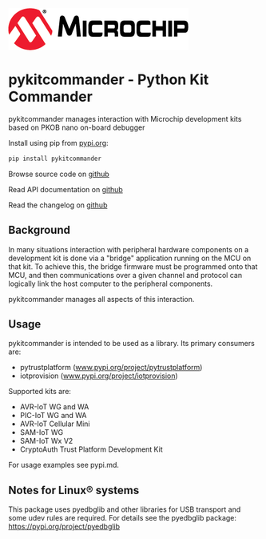 [![MCHP](images/microchip.png)](https://www.microchip.com)

# pykitcommander - Python Kit Commander
pykitcommander manages interaction with Microchip development kits based on PKOB nano on-board debugger

Install using pip from [pypi.org](https://pypi.org/project/pykitcommander/):
```bash
pip install pykitcommander
```

Browse source code on [github](https://github.com/microchip-pic-avr-tools/pykitcommander)

Read API documentation on [github](https://microchip-pic-avr-tools.github.io/pykitcommander)

Read the changelog on [github](https://github.com/microchip-pic-avr-tools/pykitcommander/blob/main/CHANGELOG.md)

## Background
In many situations interaction with peripheral hardware components on a development kit is done via a "bridge" application running on the MCU on that kit.  To achieve this, the bridge firmware must be programmed onto that MCU, and then communications over a given channel and protocol can logically link the host computer to the peripheral components.

pykitcommander manages all aspects of this interaction.

## Usage
pykitcommander is intended to be used as a library.
Its primary consumers are:
- pytrustplatform (www.pypi.org/project/pytrustplatform)
- iotprovision (www.pypi.org/project/iotprovision)

Supported kits are:
- AVR-IoT WG and WA
- PIC-IoT WG and WA
- AVR-IoT Cellular Mini
- SAM-IoT WG
- SAM-IoT Wx V2
- CryptoAuth Trust Platform Development Kit

For usage examples see pypi.md.

## Notes for Linux® systems
This package uses pyedbglib and other libraries for USB transport and some udev rules are required. For details see the pyedbglib package: https://pypi.org/project/pyedbglib
